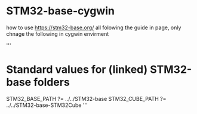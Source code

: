 # STM32-base-cygwin
how to use https://stm32-base.org/
all folowing the guide in page, only chnage the following in cygwin envirment

'''
# Standard values for (linked) STM32-base folders
STM32_BASE_PATH   ?= ../../STM32-base 
STM32_CUBE_PATH   ?= ../../STM32-base-STM32Cube
'''
